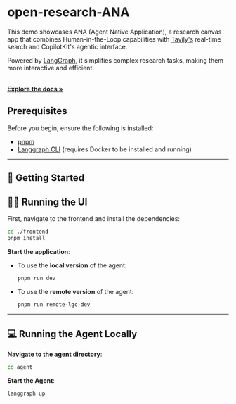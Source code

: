 # open-research-ANA

This demo showcases ANA (Agent Native Application), a research canvas app that combines Human-in-the-Loop capabilities with [Tavily's](https://tavily.com/) real-time search and CopilotKit's agentic interface. 

Powered by [LangGraph](https://www.langchain.com/langgraph), it simplifies complex research tasks, making them more interactive and efficient.

<p align="left">
  <br />
  <a href="https://docs.copilotkit.ai/coagents" rel="dofollow"><strong>Explore the docs »</strong></a>
  <br />
 


## Prerequisites

Before you begin, ensure the following is installed:

- [pnpm](https://pnpm.io/installation)
- [Langgraph CLI](https://langchain-ai.github.io/langgraph/cloud/reference/cli/) (requires Docker to be installed and running)

---

## 🚀 Getting Started

## 👨‍💻 Running the UI

First, navigate to the frontend and install the dependencies:

   ```bash
   cd ./frontend
   pnpm install
   ```

 **Start the application**:

  - To use the **local version** of the agent:

     ```bash
     pnpm run dev
     ```

  - To use the **remote version** of the agent:

     ```bash
     pnpm run remote-lgc-dev
     ```

---

## 💻 Running the Agent Locally

**Navigate to the agent directory**:

   ```bash
   cd agent
   ```

**Start the Agent**:

   ```bash
   langgraph up
   ```

